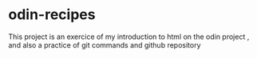 # odin-recipes
This project is an exercice of my introduction to html on the odin project , and also a practice of git commands and github repository